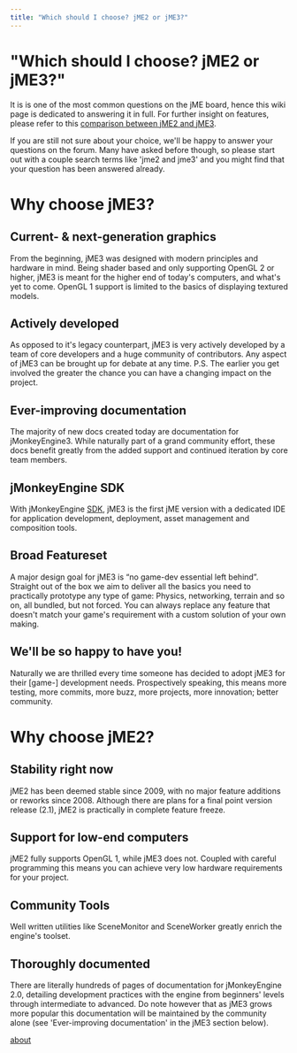 ```yaml
---
title: "Which should I choose? jME2 or jME3?"
---
```

<h1 class="sectionedit1" id="which_should_i_choose_jme2_or_jme3">"Which should I choose? jME2 or jME3?"</h1>
<div class="level1">

<p>
It is is one of the most common questions on the jME board, hence this wiki page is dedicated to answering it in full. For further insight on features, please refer to this <a href="/compare-jme2-jme3.html" class="wikilink1" title="compare-jme2-jme3"> comparison between jME2 and jME3</a>.
</p>

<p>
If you are still not sure about your choice, we'll be happy to answer your questions on the forum. Many have asked before though, so please start out with a couple search terms like 'jme2 and jme3' and you might find that your question has been answered already.
</p>

</div>
<!-- EDIT1 SECTION "Which should I choose? jME2 or jME3?" [1-552] -->
<h1 class="sectionedit2" id="why_choose_jme3">Why choose jME3?</h1>
<div class="level1">

</div>
<!-- EDIT2 SECTION "Why choose jME3?" [553-584] -->
<h2 class="sectionedit3" id="current-_next-generation_graphics">Current- &amp; next-generation graphics</h2>
<div class="level2">

<p>
From the beginning, jME3 was designed with modern principles and hardware in mind. Being shader based and only supporting OpenGL 2 or higher, jME3 is meant for the higher end of today's computers, and what's yet to come. OpenGL 1 support is limited to the basics of displaying textured models.
</p>

</div>
<!-- EDIT3 SECTION "Current- & next-generation graphics" [585-928] -->
<h2 class="sectionedit4" id="actively_developed">Actively developed</h2>
<div class="level2">

<p>
As opposed to it's legacy counterpart, jME3 is very actively developed by a team of core developers and a huge community of contributors. Any aspect of jME3 can be brought up for debate at any time.
P.S. The earlier you get involved the greater the chance you can have a changing impact on the project.
</p>

</div>
<!-- EDIT4 SECTION "Actively developed" [929-1264] -->
<h2 class="sectionedit5" id="ever-improving_documentation">Ever-improving documentation</h2>
<div class="level2">

<p>
The majority of new docs created today are documentation for jMonkeyEngine3. While naturally part of a grand community effort, these docs benefit greatly from the added support and continued iteration by core team members.
</p>

</div>
<!-- EDIT5 SECTION "Ever-improving documentation" [1265-1530] -->
<h2 class="sectionedit6" id="jmonkeyengine_sdk">jMonkeyEngine SDK</h2>
<div class="level2">

<p>
With jMonkeyEngine <a href="/sdk.html" class="wikilink1" title="sdk">SDK</a>, jME3 is the first jME version with a dedicated IDE for application development, deployment, asset management and composition tools.
</p>

</div>
<!-- EDIT6 SECTION "jMonkeyEngine SDK" [1531-1723] -->
<h2 class="sectionedit7" id="broad_featureset">Broad Featureset</h2>
<div class="level2">

<p>
A major design goal for jME3 is “no game-dev essential left behind”. Straight out of the box we aim to deliver all the basics you need to practically prototype any type of game: Physics, networking, terrain and so on, all bundled, but not forced. You can always replace any feature that doesn't match your game's requirement with a custom solution of your own making.
</p>

</div>
<!-- EDIT7 SECTION "Broad Featureset" [1724-2122] -->
<h2 class="sectionedit8" id="we_ll_be_so_happy_to_have_you">We'll be so happy to have you!</h2>
<div class="level2">

<p>
Naturally we are thrilled every time someone has decided to adopt jME3 for their [game-] development needs. Prospectively speaking, this means more testing, more commits, more buzz, more projects, more innovation; better community.
</p>

</div>
<!-- EDIT8 SECTION "We'll be so happy to have you!" [2123-2400] -->
<h1 class="sectionedit9" id="why_choose_jme2">Why choose jME2?</h1>
<div class="level1">

</div>
<!-- EDIT9 SECTION "Why choose jME2?" [2401-2432] -->
<h2 class="sectionedit10" id="stability_right_now">Stability right now</h2>
<div class="level2">

<p>
jME2 has been deemed stable since 2009, with no major feature additions or reworks since 2008. Although there are plans for a final point version release (2.1), jME2 is practically in complete feature freeze.
</p>

</div>
<!-- EDIT10 SECTION "Stability right now" [2433-2675] -->
<h2 class="sectionedit11" id="support_for_low-end_computers">Support for low-end computers</h2>
<div class="level2">

<p>
jME2 fully supports OpenGL 1, while jME3 does not. Coupled with careful programming this means you can achieve very low hardware requirements for your project.
</p>

</div>
<!-- EDIT11 SECTION "Support for low-end computers" [2676-2878] -->
<h2 class="sectionedit12" id="community_tools">Community Tools</h2>
<div class="level2">

<p>
Well written utilities like SceneMonitor and SceneWorker greatly enrich the engine's toolset.
</p>

</div>
<!-- EDIT12 SECTION "Community Tools" [2879-3002] -->
<h2 class="sectionedit13" id="thoroughly_documented">Thoroughly documented</h2>
<div class="level2">

<p>
There are literally hundreds of pages of documentation for jMonkeyEngine 2.0, detailing development practices with the engine from beginners' levels through intermediate to advanced. Do note however that as jME3 grows more popular this documentation will be maintained by the community alone (see 'Ever-improving documentation' in the jME3 section below).
</p>
<div class="tags"><span>
	<a href="/tag/about.html" class="wikilink1" title="tag:about" rel="tag">about</a>
</span></div>

</div>
<!-- EDIT13 SECTION "Thoroughly documented" [3003-] -->
